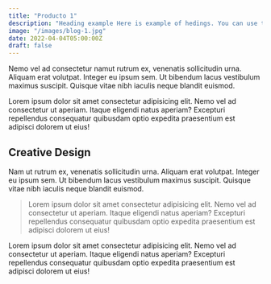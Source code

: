 ```yaml
---
title: "Producto 1"
description: "Heading example Here is example of hedings. You can use this heading by following markdownify rules."
image: "/images/blog-1.jpg"
date: 2022-04-04T05:00:00Z
draft: false
---
```


Nemo vel ad consectetur namut rutrum ex, venenatis sollicitudin urna. Aliquam erat volutpat. Integer eu ipsum sem. Ut bibendum lacus vestibulum maximus suscipit. Quisque vitae nibh iaculis neque blandit euismod.

Lorem ipsum dolor sit amet consectetur adipisicing elit. Nemo vel ad consectetur ut aperiam. Itaque eligendi natus aperiam? Excepturi repellendus consequatur quibusdam optio expedita praesentium est adipisci dolorem ut eius!

## Creative Design

Nam ut rutrum ex, venenatis sollicitudin urna. Aliquam erat volutpat. Integer eu ipsum sem. Ut bibendum lacus vestibulum maximus suscipit. Quisque vitae nibh iaculis neque blandit euismod.

> Lorem ipsum dolor sit amet consectetur adipisicing elit. Nemo vel ad consectetur ut aperiam. Itaque eligendi natus aperiam? Excepturi repellendus consequatur quibusdam optio expedita praesentium est adipisci dolorem ut eius!

Lorem ipsum dolor sit amet consectetur adipisicing elit. Nemo vel ad consectetur ut aperiam. Itaque eligendi natus aperiam? Excepturi repellendus consequatur quibusdam optio expedita praesentium est adipisci dolorem ut eius!
